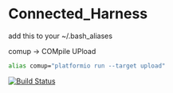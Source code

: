 # Connected_Harness

add this to your ~/.bash_aliases

comup -> COMpile UPload
```bash
alias comup="platformio run --target upload"
```

[![Build Status](https://travis-ci.com/samdup123/Connected_Harness.svg?token=z3jjUitzQytYUCz64YnH&branch=feature/rf_hack)](https://travis-ci.com/samdup123/Connected_Harness)
